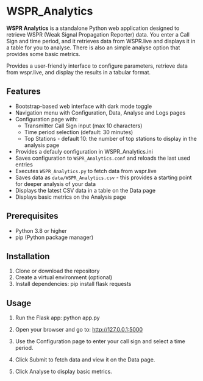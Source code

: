 # WSPR_Analytics
**WSPR Analytics** is a standalone Python web application designed to retrieve WSPR (Weak Signal Propagation Reporter) data. You enter a Call Sign and time period, and it retrieves data from WSPR.live and displays it in a table for you to analyse. There is also an simple analyse option that provides some basic metrics.

Provides a user-friendly interface to configure parameters, retrieve data from wspr.live, and display the results in a tabular format.

## Features

- Bootstrap-based web interface with dark mode toggle
- Navigation menu with Configuration, Data, Analyse and Logs pages
- Configuration page with:
  - Transmitter Call Sign input (max 10 characters)
  - Time period selection (default: 30 minutes)
  - Top Stations - default 10: the number of top stations to display in the analysis page
- Provides a defauly configuration in WSPR_Analytics.ini
- Saves configuration to `WSPR_Analytics.conf` and reloads the last used entries
- Executes `WSPR_Analytics.py` to fetch data from wspr.live
- Saves data as `data/WSPR_Analytics.csv` - this provides a starting point for deeper analysis of your data
- Displays the latest CSV data in a table on the Data page
- Displays basic metrics on the Analysis page

## Prerequisites

- Python 3.8 or higher
- pip (Python package manager)

## Installation

1. Clone or download the repository
2. Create a virtual environment (optional)
3. Install dependencies:
   pip install flask requests

## Usage

1. Run the Flask app:
   python app.py

2. Open your browser and go to:
   http://127.0.0.1:5000

3. Use the Configuration page to enter your call sign and select a time period.
4. Click Submit to fetch data and view it on the Data page.
5. Click Analyse to display basic metrics.
